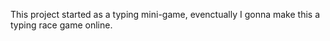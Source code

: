 This project started as a typing mini-game, evenctually I gonna make this a typing race game online.
